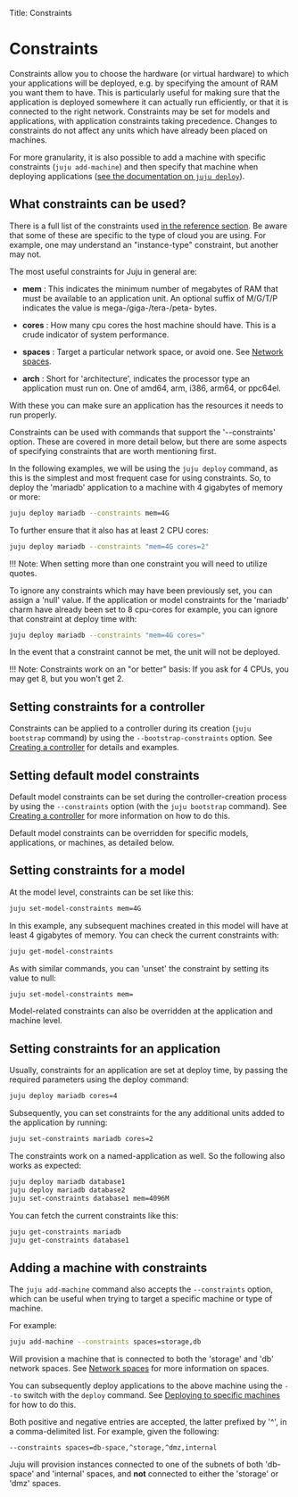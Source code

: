 Title: Constraints

# Constraints

Constraints allow you to choose the hardware (or virtual hardware)
to which your applications will be deployed, e.g. by specifying the amount of
RAM you want them to have. This is particularly useful for making sure that the
application is deployed somewhere it can actually run efficiently, or that it is
connected to the right network. Constraints may be set for models and
applications, with application constraints taking precedence. Changes to
constraints do not affect any units which have already been placed on machines.

For more granularity, it is also possible to add a machine with specific
constraints (`juju add-machine`) and then specify that machine when deploying
applications ([see the documentation on `juju deploy`](../charms-deploying.html)).

## What constraints can be used?

There is a full list of the constraints used
[in the reference section](reference-constraints.html). Be aware that some of
these are specific to the type of cloud you are using. For example, one may
understand an "instance-type" constraint, but another may not.

The most useful constraints for Juju in general are:

  - **mem** : This indicates the minimum number of megabytes of RAM that must
  be available to an application unit. An optional suffix of M/G/T/P indicates
  the value is mega-/giga-/tera-/peta- bytes.

  - **cores** :  How many cpu cores the host machine should have. This is a
  crude indicator of system performance.

  - **spaces** : Target a particular network space, or avoid one. See
  [Network spaces][network-spaces].

  - **arch** : Short for 'architecture', indicates the processor type an
  application must run on. One of amd64, arm, i386, arm64, or ppc64el.

With these you can make sure an application has the resources it needs to run
properly.

Constraints can be used with commands that support the '--constraints' option.
These are covered in more detail below, but there are some aspects of specifying
constraints that are worth mentioning first.

In the following examples, we will be using the `juju deploy` command, as this
is the simplest and most frequent case for using constraints. So, to deploy the
'mariadb' application to a machine with 4 gigabytes of memory or more:

```bash
juju deploy mariadb --constraints mem=4G
```

To further ensure that it also has at least 2 CPU cores:

```bash
juju deploy mariadb --constraints "mem=4G cores=2"
```

!!! Note:
    When setting more than one constraint you will need to utilize quotes.

To ignore any constraints which may have been previously set, you can assign a
'null' value. If the application or model constraints for the 'mariadb' charm
have already been set to 8 cpu-cores for example, you can ignore that constraint
at deploy time with:

```bash
juju deploy mariadb --constraints "mem=4G cores="
```

In the event that a constraint cannot be met, the unit will not be deployed.

!!! Note:
    Constraints work on an "or better" basis: If you ask for 4 CPUs, you
    may get 8, but you won't get 2.

## Setting constraints for a controller

Constraints can be applied to a controller during its creation
(`juju bootstrap` command) by using the `--bootstrap-constraints` option. See
[Creating a controller][controllers-creating] for details and examples.

## Setting default model constraints

Default model constraints can be set during the controller-creation process by
using the `--constraints` option (with the `juju bootstrap` command). See
[Creating a controller][controllers-creating] for more information on how to do
this.

Default model constraints can be overridden for specific models, applications,
or machines, as detailed below.

## Setting constraints for a model

At the model level, constraints can be set like this:

```bash
juju set-model-constraints mem=4G
```

In this example, any subsequent machines created in this model will have at
least 4 gigabytes of memory. You can check the current constraints with:

```bash
juju get-model-constraints
```

As with similar commands, you can 'unset' the constraint by setting its value
to null:

```bash
juju set-model-constraints mem=
```

Model-related constraints can also be overridden at the application and machine
level.

## Setting constraints for an application

Usually, constraints for an application are set at deploy time, by passing the
required parameters using the deploy command:

```bash
juju deploy mariadb cores=4
```

Subsequently, you can set constraints for the any additional units added to the
application by running:

```bash
juju set-constraints mariadb cores=2
```

The constraints work on a named-application as well. So the following also works
as expected:

```bash
juju deploy mariadb database1
juju deploy mariadb database2
juju set-constraints database1 mem=4096M
```

You can fetch the current constraints like this:

```bash
juju get-constraints mariadb
juju get-constraints database1
```

## Adding a machine with constraints

The `juju add-machine` command also accepts the `--constraints` option, which
can be useful when trying to target a specific machine or type of machine.

For example:

```bash
juju add-machine --constraints spaces=storage,db
```

Will provision a machine that is connected to both the 'storage' and 'db'
network spaces. See [Network spaces][network-spaces] for more information on
spaces.

You can subsequently deploy applications to the above machine using
the `--to` switch with the `deploy` command. See
[Deploying to specific machines][charms-deploying-to-option] for how to do
this.

Both positive and negative entries are accepted, the latter prefixed by '^', in
a comma-delimited list. For example, given the following:

```no-highlight
--constraints spaces=db-space,^storage,^dmz,internal
```

Juju will provision instances connected to one of the subnets of both
'db-space' and 'internal' spaces, and **not** connected to either the 'storage'
or 'dmz' spaces.


<!-- LINKS -->

[controllers-creating]: ./controllers-creating.html
[network-spaces]: ./network-spaces.html
[charms-deploying-to-option]: ./charms-deploying.html#deploying-to-specific-machines
